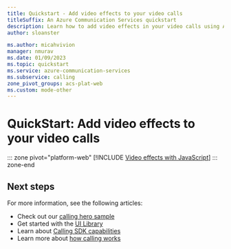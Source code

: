 ```yaml
---
title: Quickstart - Add video effects to your video calls
titleSuffix: An Azure Communication Services quickstart
description: Learn how to add video effects in your video calls using Azure Communication Services.
author: sloanster

ms.author: micahvivion
manager: nmurav
ms.date: 01/09/2023
ms.topic: quickstart
ms.service: azure-communication-services
ms.subservice: calling
zone_pivot_groups: acs-plat-web
ms.custom: mode-other
---
```



# QuickStart: Add video effects to your video calls
::: zone pivot="platform-web"
[!INCLUDE [Video effects with JavaScript](./includes/video-effects/video-effects-javascript.md)]
::: zone-end


## Next steps
For more information, see the following articles:

- Check out our [calling hero sample](../../samples/calling-hero-sample.md)
- Get started with the [UI Library](https://aka.ms/acsstorybook)
- Learn about [Calling SDK capabilities](./getting-started-with-calling.md?pivots=platform-web)
- Learn more about [how calling works](../../concepts/voice-video-calling/about-call-types.md)
